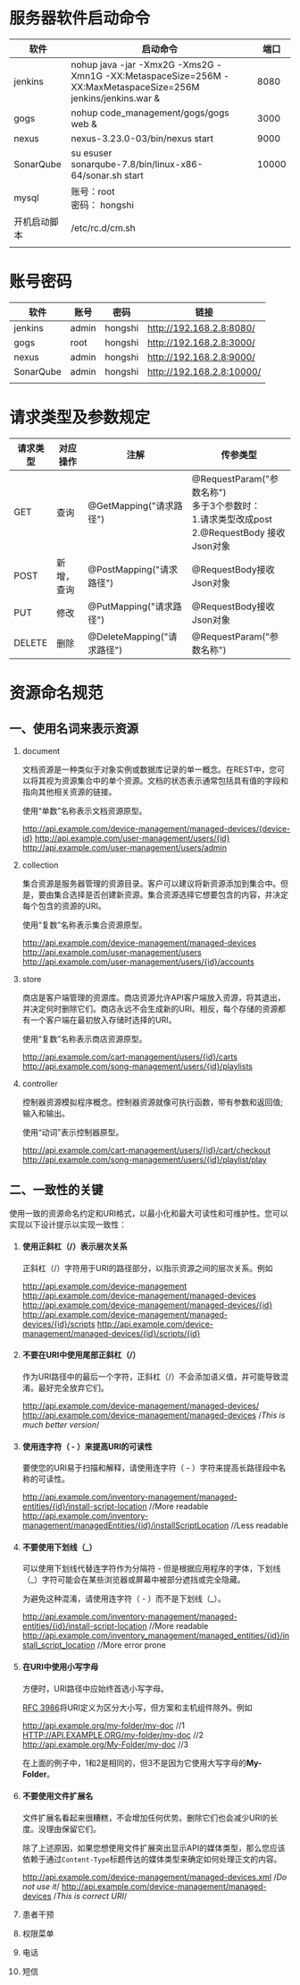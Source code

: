 # 服务器软件启动命令

| 软件         | 启动命令                                                     | 端口  |
| ------------ | ------------------------------------------------------------ | ----- |
| jenkins      | nohup java -jar -Xmx2G -Xms2G -Xmn1G -XX:MetaspaceSize=256M -XX:MaxMetaspaceSize=256M jenkins/jenkins.war & | 8080  |
| gogs         | nohup code_management/gogs/gogs web &                        | 3000  |
| nexus        | nexus-3.23.0-03/bin/nexus start                              | 9000  |
| SonarQube    | su esuser<br />sonarqube-7.8/bin/linux-x86-64/sonar.sh start | 10000 |
| mysql        | 账号：root  <br />密码： hongshi                             |       |
| 开机启动脚本 | /etc/rc.d/cm.sh                                              |       |
|              |                                                              |       |

# 账号密码

| 软件      | 账号  | 密码    | 链接                      |
| --------- | ----- | ------- | ------------------------- |
| jenkins   | admin | hongshi | http://192.168.2.8:8080/  |
| gogs      | root  | hongshi | http://192.168.2.8:3000/  |
| nexus     | admin | hongshi | http://192.168.2.8:9000/  |
| SonarQube | admin | hongshi | http://192.168.2.8:10000/ |
|           |       |         |                           |

# 请求类型及参数规定

| 请求类型 | 对应操作   | 注解                       | 传参类型                                                     |
| -------- | ---------- | -------------------------- | ------------------------------------------------------------ |
| GET      | 查询       | @GetMapping("请求路径")    | @RequestParam("参数名称") <br />多于3个参数时：<br />1.请求类型改成post<br />2.@RequestBody 接收Json对象 |
| POST     | 新增，查询 | @PostMapping("请求路径")   | @RequestBody接收Json对象                                     |
| PUT      | 修改       | @PutMapping("请求路径")    | @RequestBody接收Json对象                                     |
| DELETE   | 删除       | @DeleteMapping("请求路径") | @RequestParam("参数名称")                                    |

# 资源命名规范

## 一、使用名词来表示资源

1. document

   文档资源是一种类似于对象实例或数据库记录的单一概念。在REST中，您可以将其视为资源集合中的单个资源。文档的状态表示通常包括具有值的字段和指向其他相关资源的链接。

   使用“单数”名称表示文档资源原型。

   http://api.example.com/device-management/managed-devices/{device-id}
    http://api.example.com/user-management/users/{id}
    http://api.example.com/user-management/users/admin

2. collection

   集合资源是服务器管理的资源目录。客户可以建议将新资源添加到集合中。但是，要由集合选择是否创建新资源。集合资源选择它想要包含的内容，并决定每个包含的资源的URI。

   使用“复数”名称表示集合资源原型。

   http://api.example.com/device-management/managed-devices
    http://api.example.com/user-management/users
    http://api.example.com/user-management/users/{id}/accounts

3. store

   商店是客户端管理的资源库。商店资源允许API客户端放入资源，将其退出，并决定何时删除它们。商店永远不会生成新的URI。相反，每个存储的资源都有一个客户端在最初放入存储时选择的URI。

   使用“复数”名称表示商店资源原型。

   http://api.example.com/cart-management/users/{id}/carts
    http://api.example.com/song-management/users/{id}/playlists

4. controller

   控制器资源模拟程序概念。控制器资源就像可执行函数，带有参数和返回值; 输入和输出。

   使用“动词”表示控制器原型。

   http://api.example.com/cart-management/users/{id}/cart/checkout
    http://api.example.com/song-management/users/{id}/playlist/play

## 二、一致性的关键

使用一致的资源命名约定和URI格式，以最小化和最大可读性和可维护性。您可以实现以下设计提示以实现一致性：

1. #### 使用正斜杠（/）表示层次关系

   正斜杠（/）字符用于URI的路径部分，以指示资源之间的层次关系。例如

   http://api.example.com/device-management
    http://api.example.com/device-management/managed-devices
    http://api.example.com/device-management/managed-devices/{id}
    http://api.example.com/device-management/managed-devices/{id}/scripts
    http://api.example.com/device-management/managed-devices/{id}/scripts/{id}

2. #### 不要在URI中使用尾部正斜杠（/）

   作为URI路径中的最后一个字符，正斜杠（/）不会添加语义值，并可能导致混淆。最好完全放弃它们。

   http://api.example.com/device-management/managed-devices/
    http://api.example.com/device-management/managed-devices    /*This is much better version*/

3. #### 使用连字符（ - ）来提高URI的可读性

   要使您的URI易于扫描和解释，请使用连字符（ - ）字符来提高长路径段中名称的可读性。

   http://api.example.com/inventory-management/managed-entities/{id}/install-script-location  //More readable
    http://api.example.com/inventory-management/managedEntities/{id}/installScriptLocation  //Less readable

4. #### 不要使用下划线（_）

   可以使用下划线代替连字符作为分隔符 - 但是根据应用程序的字体，下划线（_）字符可能会在某些浏览器或屏幕中被部分遮挡或完全隐藏。

   为避免这种混淆，请使用连字符（ - ）而不是下划线（_）。

   http://api.example.com/inventory-management/managed-entities/{id}/install-script-location  //More readable
    http://api.example.com/inventory_management/managed_entities/{id}/install_script_location  //More error prone

5. #### 在URI中使用小写字母

   方便时，URI路径中应始终首选小写字母。

   [RFC 3986](http://www.rfc-base.org/txt/rfc-3986.txt)将URI定义为区分大小写，但方案和主机组件除外。例如

   http://api.example.org/my-folder/my-doc  //1
    [HTTP://API.EXAMPLE.ORG/my-folder/my-doc](HTTP://API.EXAMPLE.ORG/my-folder/my-doc)  //2
    http://api.example.org/My-Folder/my-doc  //3

   在上面的例子中，1和2是相同的，但3不是因为它使用大写字母的**My-Folder**。

6. #### 不要使用文件扩展名

   文件扩展名看起来很糟糕，不会增加任何优势。删除它们也会减少URI的长度。没理由保留它们。

   除了上述原因，如果您想使用文件扩展突出显示API的媒体类型，那么您应该依赖于通过`Content-Type`标题传达的媒体类型来确定如何处理正文的内容。

   http://api.example.com/device-management/managed-devices.xml  /*Do not use it*/
    http://api.example.com/device-management/managed-devices    /*This is correct URI*/





1. 患者干预
2. 权限菜单
3. 电话
4. 短信
